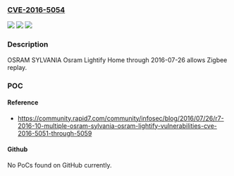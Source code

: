 ### [CVE-2016-5054](https://cve.mitre.org/cgi-bin/cvename.cgi?name=CVE-2016-5054)
![](https://img.shields.io/static/v1?label=Product&message=OSRAM%20SYLVANIA%20Osram%20Lightify%20Home%20through%202016-07-26&color=blue)
![](https://img.shields.io/static/v1?label=Version&message=n%2Fa&color=blue)
![](https://img.shields.io/static/v1?label=Vulnerability&message=ZigBee%20Network%20Command%20Replay&color=brighgreen)

### Description

OSRAM SYLVANIA Osram Lightify Home through 2016-07-26 allows Zigbee replay.

### POC

#### Reference
- https://community.rapid7.com/community/infosec/blog/2016/07/26/r7-2016-10-multiple-osram-sylvania-osram-lightify-vulnerabilities-cve-2016-5051-through-5059

#### Github
No PoCs found on GitHub currently.

